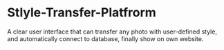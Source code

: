 # Stlyle-Transfer-Platfrorm
A clear user interface that can transfer any photo with user-defined style, and automatically connect to database, finally show on own website. 

